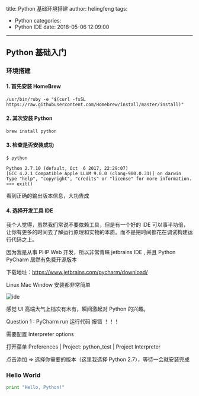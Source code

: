 title: Python 基础环境搭建
author: helingfeng
tags:
  - Python
categories:
  - Python IDE
date: 2018-05-06 12:09:00
---

## Python 基础入门

### 环境搭建

#### 1. 首先安装 HomeBrew

```shell
/usr/bin/ruby -e "$(curl -fsSL https://raw.githubusercontent.com/Homebrew/install/master/install)"
```

#### 2. 其次安装 Python

```shell
brew install python
```

#### 3. 检查是否安装成功

```shell
$ python
           
Python 2.7.10 (default, Oct  6 2017, 22:29:07) 
[GCC 4.2.1 Compatible Apple LLVM 9.0.0 (clang-900.0.31)] on darwin
Type "help", "copyright", "credits" or "license" for more information.
>>> exit()
```
看到正确的输出版本信息，大功告成

#### 4. 选择开发工具 IDE

我个人觉得，虽然我们常说不要依赖工具，但是有一个好的 IDE 可以事半功倍，让你有更多的时间去了解运行原理和实物的本质。而不是把时间都花在调试构建运行代码之上。

因为我是从事 PHP Web 开发，所以非常青睐 jetbrains IDE , 并且 Python PyCharm 居然有免费开源版本

下载地址：https://www.jetbrains.com/pycharm/download/

Linux Mac Window 安装都非常简单

![ide](/image/screen_1.png)

感觉 UI 高端大气上档次有木有，瞬间激起对 Python 的兴趣。

Question 1 : PyCharm run 运行代码 报错 ！！！

需要配置 Interpreter options
 
打开菜单 Preferences | Project: python_test | Project Interpreter

点击添加 => 选择你需要的版本（这里我选择 Python 2.7），等待一会就安装完成

### Hello World

```python
print "Hello, Python!"
```